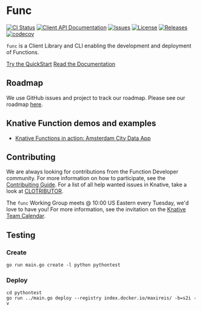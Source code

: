 # Func

[![CI Status](https://github.com/knative/func/actions/workflows/ci.yaml/badge.svg)](https://github.com/knative/func/actions/workflows/ci.yaml)
[![Client API Documentation](https://pkg.go.dev/badge/knative.dev/func?utm_source=godoc)](https://pkg.go.dev/knative.dev/func)
[![Issues](https://img.shields.io/github/issues/knative/func.svg)](https://github.com/knative/func/issues)
[![License](https://img.shields.io/github/license/knative/func)](https://github.com/knative/func/blob/main/LICENSE)
[![Releases](https://img.shields.io/github/v/release/knative/func.svg?label=Release)](https://github.com/knative/func/releases)
[![codecov](https://codecov.io/gh/knative/func/branch/main/graph/badge.svg)](https://codecov.io/gh/knative/func)

`func` is a Client Library and CLI enabling the development and deployment of Functions.

[Try the QuickStart](https://knative.dev/docs/getting-started/about-knative-functions/)
[Read the Documentation](https://knative.dev/docs/functions/)

## Roadmap

We use GitHub issues and project to track our roadmap. Please see our roadmap [here](https://github.com/orgs/knative/projects/49).

## Knative Function demos and examples
- [Knative Functions in action: Amsterdam City Data App](https://github.com/zroubalik/knative-functions-ams-data-demo/)

## Contributing

We are always looking for contributions from the Function Developer community.  For more information on how to participate, see the [Contribuiting Guide](docs/CONTRIBUTING.md).
For a list of all help wanted issues in Knative, take a look at [CLOTRIBUTOR](https://clotributor.dev/search?project=knative&page=1).

The `func` Working Group meets @ 10:00 US Eastern every Tuesday, we'd love to have you! For more information, see the invitation on the [Knative Team Calendar](https://calendar.google.com/calendar/u/0/embed?src=knative.team_9q83bg07qs5b9rrslp5jor4l6s@group.calendar.google.com).

## Testing
### Create
```go run main.go create -l python pythontest```
### Deploy
```
cd pythontest
go run ../main.go deploy --registry index.docker.io/maxireis/ -b=s2i -v
```